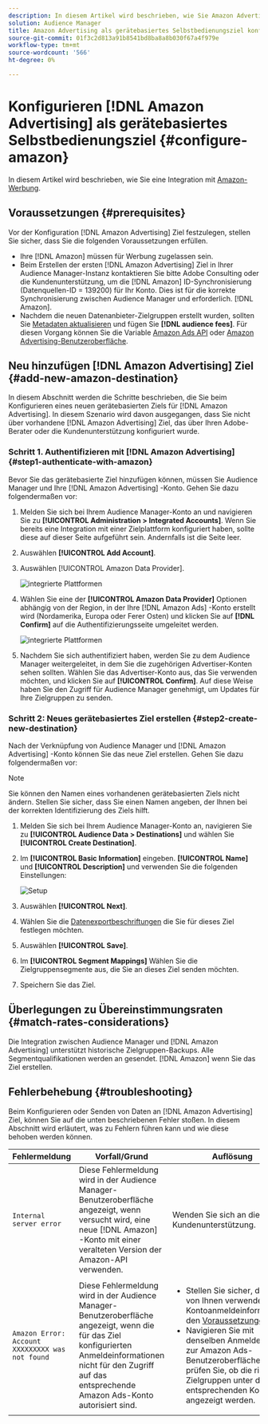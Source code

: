 ```yaml
---
description: In diesem Artikel wird beschrieben, wie Sie Amazon Advertising für neue und vorhandene Integrationen konfigurieren.
solution: Audience Manager
title: Amazon Advertising als gerätebasiertes Selbstbedienungsziel konfigurieren
source-git-commit: 01f3c2d813a91b8541bd8ba8a8b030f67a4f979e
workflow-type: tm+mt
source-wordcount: '566'
ht-degree: 0%

---
```



# Konfigurieren [!DNL Amazon Advertising] als gerätebasiertes Selbstbedienungsziel {#configure-amazon}

In diesem Artikel wird beschrieben, wie Sie eine Integration mit [Amazon-Werbung](https://advertising.amazon.com/API/docs/en-us).

## Voraussetzungen {#prerequisites}

Vor der Konfiguration [!DNL Amazon Advertising] Ziel festzulegen, stellen Sie sicher, dass Sie die folgenden Voraussetzungen erfüllen.

* Ihre [!DNL Amazon] müssen für Werbung zugelassen sein.
* Beim Erstellen der ersten [!DNL Amazon Advertising] Ziel in Ihrer Audience Manager-Instanz kontaktieren Sie bitte Adobe Consulting oder die Kundenunterstützung, um die [!DNL Amazon] ID-Synchronisierung (Datenquellen-ID = 139200) für Ihr Konto. Dies ist für die korrekte Synchronisierung zwischen Audience Manager und erforderlich. [!DNL Amazon].
* Nachdem die neuen Datenanbieter-Zielgruppen erstellt wurden, sollten Sie [Metadaten aktualisieren](https://advertising.amazon.com/API/docs/en-us/data-provider/openapi#tag/Metadata/paths/~1v2~1dp~1audiencemetadata~1%7BaudienceId%7D/put) und fügen Sie **[!DNL audience fees]**. Für diesen Vorgang können Sie die Variable [Amazon Ads API](https://advertising.amazon.com/API/docs/en-us/guides/onboarding/apply-for-access) oder [Amazon Advertising-Benutzeroberfläche](https://advertising.amazon.com/).

## Neu hinzufügen [!DNL Amazon Advertising] Ziel {#add-new-amazon-destination}

In diesem Abschnitt werden die Schritte beschrieben, die Sie beim Konfigurieren eines neuen gerätebasierten Ziels für [!DNL Amazon Advertising]. In diesem Szenario wird davon ausgegangen, dass Sie nicht über vorhandene [!DNL Amazon Advertising] Ziel, das über Ihren Adobe-Berater oder die Kundenunterstützung konfiguriert wurde.

### Schritt 1. Authentifizieren mit [!DNL Amazon Advertising] {#step1-authenticate-with-amazon}

Bevor Sie das gerätebasierte Ziel hinzufügen können, müssen Sie Audience Manager und Ihre [!DNL Amazon Advertising] -Konto. Gehen Sie dazu folgendermaßen vor:

1. Melden Sie sich bei Ihrem Audience Manager-Konto an und navigieren Sie zu **[!UICONTROL Administration > Integrated Accounts]**. Wenn Sie bereits eine Integration mit einer Zielplattform konfiguriert haben, sollte diese auf dieser Seite aufgeführt sein. Andernfalls ist die Seite leer.
1. Auswählen **[!UICONTROL Add Account]**.
1. Auswählen [!UICONTROL Amazon Data Provider].

   ![integrierte Plattformen](assets/dbd-amazon-without-options.png)

1. Wählen Sie eine der **[!UICONTROL Amazon Data Provider]** Optionen abhängig von der Region, in der Ihre [!DNL Amazon Ads] -Konto erstellt wird (Nordamerika, Europa oder Ferer Osten) und klicken Sie auf **[!DNL Confirm]** auf die Authentifizierungsseite umgeleitet werden.

   ![integrierte Plattformen](assets/dbd-amazon-with-options.png)

1. Nachdem Sie sich authentifiziert haben, werden Sie zu dem Audience Manager weitergeleitet, in dem Sie die zugehörigen Advertiser-Konten sehen sollten. Wählen Sie das Advertiser-Konto aus, das Sie verwenden möchten, und klicken Sie auf **[!UICONTROL Confirm]**. Auf diese Weise haben Sie den Zugriff für Audience Manager genehmigt, um Updates für Ihre Zielgruppen zu senden.

### Schritt 2: Neues gerätebasiertes Ziel erstellen {#step2-create-new-destination}

Nach der Verknüpfung von Audience Manager und [!DNL Amazon Advertising] -Konto können Sie das neue Ziel erstellen. Gehen Sie dazu folgendermaßen vor:

>[!NOTE]
>
>Sie können den Namen eines vorhandenen gerätebasierten Ziels nicht ändern. Stellen Sie sicher, dass Sie einen Namen angeben, der Ihnen bei der korrekten Identifizierung des Ziels hilft.

1. Melden Sie sich bei Ihrem Audience Manager-Konto an, navigieren Sie zu **[!UICONTROL Audience Data > Destinations]** und wählen Sie **[!UICONTROL Create Destination]**.
1. Im **[!UICONTROL Basic Information]** eingeben. **[!UICONTROL Name]** und **[!UICONTROL Description]** und verwenden Sie die folgenden Einstellungen:

   ![Setup](assets/dbd-new-account-amazon.png)

1. Auswählen **[!UICONTROL Next]**.
1. Wählen Sie die [Datenexportbeschriftungen](/help/using/features/data-export-controls.md#controls-labels) die Sie für dieses Ziel festlegen möchten.
1. Auswählen **[!UICONTROL Save]**.
1. Im **[!UICONTROL Segment Mappings]** Wählen Sie die Zielgruppensegmente aus, die Sie an dieses Ziel senden möchten.
1. Speichern Sie das Ziel.

## Überlegungen zu Übereinstimmungsraten {#match-rates-considerations}

Die Integration zwischen Audience Manager und [!DNL Amazon Advertising] unterstützt historische Zielgruppen-Backups. Alle Segmentqualifikationen werden an gesendet. [!DNL Amazon] wenn Sie das Ziel erstellen.

## Fehlerbehebung {#troubleshooting}

Beim Konfigurieren oder Senden von Daten an [!DNL Amazon Advertising] Ziel, können Sie auf die unten beschriebenen Fehler stoßen. In diesem Abschnitt wird erläutert, was zu Fehlern führen kann und wie diese behoben werden können.

| Fehlermeldung | Vorfall/Grund | Auflösung |
|---|---|---|
| `Internal server error` | Diese Fehlermeldung wird in der Audience Manager-Benutzeroberfläche angezeigt, wenn versucht wird, eine neue [!DNL Amazon] -Konto mit einer veralteten Version der Amazon-API verwenden. | Wenden Sie sich an die Adobe-Kundenunterstützung. |
| `Amazon Error: Account XXXXXXXXX was not found` | Diese Fehlermeldung wird in der Audience Manager-Benutzeroberfläche angezeigt, wenn die für das Ziel konfigurierten Anmeldeinformationen nicht für den Zugriff auf das entsprechende Amazon Ads-Konto autorisiert sind. | <ul><li>Stellen Sie sicher, dass die von Ihnen verwendeten Kontoanmeldeinformationen den [Voraussetzungen](#prerequisites).</li><li>Navigieren Sie mit denselben Anmeldedaten zur Amazon Ads-Benutzeroberfläche und prüfen Sie, ob die richtigen Zielgruppen unter dem entsprechenden Konto angezeigt werden. </li></ul> |
